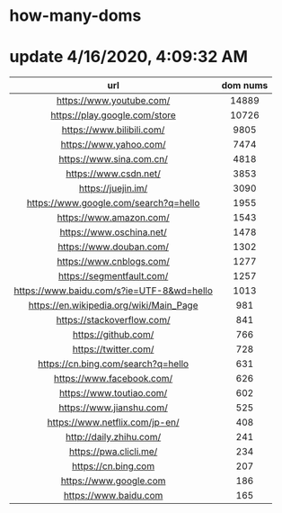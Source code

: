 # how-many-doms

# update 4/16/2020, 4:09:32 AM

url | dom nums
:-: | :-:
https://www.youtube.com/ | 14889
https://play.google.com/store | 10726
https://www.bilibili.com/ | 9805
https://www.yahoo.com/ | 7474
https://www.sina.com.cn/ | 4818
https://www.csdn.net/ | 3853
https://juejin.im/ | 3090
https://www.google.com/search?q=hello | 1955
https://www.amazon.com/ | 1543
https://www.oschina.net/ | 1478
https://www.douban.com/ | 1302
https://www.cnblogs.com/ | 1277
https://segmentfault.com/ | 1257
https://www.baidu.com/s?ie=UTF-8&wd=hello | 1013
https://en.wikipedia.org/wiki/Main_Page | 981
https://stackoverflow.com/ | 841
https://github.com/ | 766
https://twitter.com/ | 728
https://cn.bing.com/search?q=hello | 631
https://www.facebook.com/ | 626
https://www.toutiao.com/ | 602
https://www.jianshu.com/ | 525
https://www.netflix.com/jp-en/ | 408
http://daily.zhihu.com/ | 241
https://pwa.clicli.me/ | 234
https://cn.bing.com | 207
https://www.google.com | 186
https://www.baidu.com | 165
